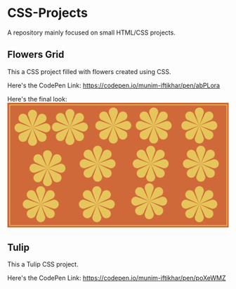 # CSS-Projects
A repository mainly focused on small HTML/CSS projects.

## Flowers Grid
This a CSS project filled with flowers created using CSS.

Here's the CodePen Link: https://codepen.io/munim-iftikhar/pen/abPLora 

Here's the final look:
![Flowers Grid](./Flowers-Grid/flowers-grid.png)

## Tulip
This a Tulip CSS project.

Here's the CodePen Link: https://codepen.io/munim-iftikhar/pen/poXeWMZ
